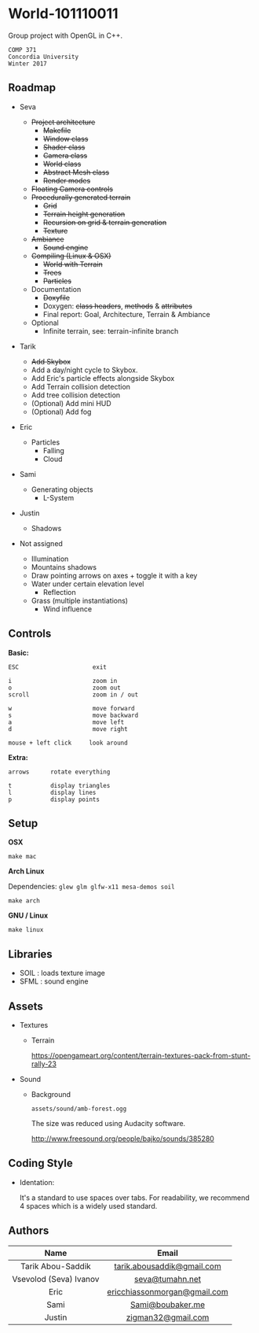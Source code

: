 # World-101110011

Group project with OpenGL in C++.

    COMP 371
    Concordia University
    Winter 2017

## Roadmap

- Seva
    - ~~Project architecture~~
        - ~~Makefile~~
        - ~~Window class~~
        - ~~Shader class~~
        - ~~Camera class~~
        - ~~World class~~
        - ~~Abstract Mesh class~~
        - ~~Render modes~~
    - ~~Floating Camera controls~~
    - ~~Procedurally generated terrain~~
        - ~~Grid~~
        - ~~Terrain height generation~~
        - ~~Recursion on grid & terrain generation~~
        - ~~Texture~~
    - ~~Ambiance~~
        - ~~Sound engine~~
    - ~~Compiling (Linux & OSX)~~
        - ~~World with Terrain~~
        - ~~Trees~~
        - ~~Particles~~
    - Documentation
        - ~~Doxyfile~~
        - Doxygen: ~~class headers~~, ~~methods~~ & ~~attributes~~
        - Final report: Goal, Architecture, Terrain & Ambiance
    - Optional
        - Infinite terrain, see: terrain-infinite branch
    
- Tarik
    - ~~Add Skybox~~ 
    - Add a day/night cycle to Skybox.
    - Add Eric's particle effects alongside Skybox
    - Add Terrain collision detection
    - Add tree collision detection
    - (Optional) Add mini HUD
    - (Optional) Add fog 

- Eric
    - Particles
        - Falling
        - Cloud

- Sami
    - Generating objects
        - L-System

- Justin
    - Shadows

- Not assigned
    - Illumination
    - Mountains shadows
    - Draw pointing arrows on axes + toggle it with a key
    - Water under certain elevation level
        - Reflection
    - Grass (multiple instantiations)
        - Wind influence

## Controls

**Basic:**

    ESC                     exit
    
    i                       zoom in
    o                       zoom out
    scroll                  zoom in / out
    
    w                       move forward
    s                       move backward
    a                       move left
    d                       move right
    
    mouse + left click     look around
    
**Extra:**

    arrows      rotate everything

    t           display triangles
    l           display lines
    p           display points

## Setup

**OSX**

    make mac

**Arch Linux**

Dependencies: ```glew glm glfw-x11 mesa-demos soil```

    make arch

**GNU / Linux**

    make linux

## Libraries

- SOIL : loads texture image
- SFML : sound engine

## Assets

- Textures

    - Terrain
    
        https://opengameart.org/content/terrain-textures-pack-from-stunt-rally-23

- Sound
    
    - Background

        ```assets/sound/amb-forest.ogg```

        The size was reduced using Audacity software.

        http://www.freesound.org/people/bajko/sounds/385280

## Coding Style

- Identation:

    It's a standard to use spaces over tabs. For readability, we recommend 4 spaces which is a widely used standard.

## Authors

| Name                   |  Email                       |
|:----------------------:|:----------------------------:|
| Tarik Abou-Saddik      | tarik.abousaddik@gmail.com   |
| Vsevolod (Seva) Ivanov | seva@tumahn.net              |
| Eric                   | ericchiassonmorgan@gmail.com |
| Sami					 | Sami@boubaker.me			    |
| Justin                 | zigman32@gmail.com           |
